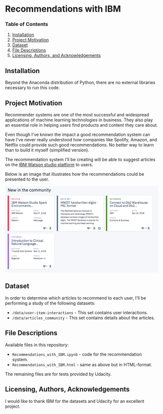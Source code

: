 # Recommendations with IBM

### Table of Contents

1. [Installation](#installation)
2. [Project Motivation](#motivation)
3. [Dataset](#dataset)
4. [File Descriptions](#files)
5. [Licensing, Authors, and Acknowledgements](#licensing)

## Installation <a name="installation"></a>
Beyond the Anaconda distribution of Python, there are no external libraries necessary to run this code.

## Project Motivation <a name="motivation"></a>

Recommender systems are one of the most successful and widespread applications of machine learning technologies in business. They also play an essential role in helping users find products and content they care about.

Even though I've known the impact a good recommendation system can have I've never really understood how companies like Spotify, Amazon, and Netflix could provide such good recommendations. No better way to learn than to build it myself (simplified version).

The recommendation system I'll be creating will be able to suggest articles on the [IBM Watson studio platform](https://dataplatform.cloud.ibm.com/) to users.

Below is an image that illustrates how the recommendations could be presented to the user.

![](assets/Recommendations_with_IBM.png)

## Dataset <a name="dataset"></a>
In order to determine which articles to recommend to each user, I'll be performing a study of the following datasets:

* `/data/user-item-interactions` - This set contains user interactions.
* `/data/articles_community` - This set contains details about the articles.

## File Descriptions <a name="files"></a>
Available files in this repository:
* `Recommendations_with_IBM.ipynb` - code for the recommendation system.
* `Recommendations_with_IBM.html` - same as above but in HTML-format.

The remaining files are for tests provided by Udacity.

## Licensing, Authors, Acknowledgements<a name="licensing"></a>
I would like to thank IBM for the datasets and Udacity for an excellent project.